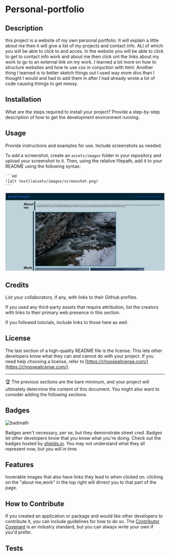 # Personal-portfolio

## Description

this project is a website of my own personal portfolio. It will explain a little about me then it will give a list of my projects and contact info.
ALl of which you will be able to click to and acces. In the website you will be able to click to get to contact info work and about me then click ont the links about my work 
to go to an external link on my work. I learned a lot more on how to structure websites and how to use css in conjuction with html.
Another thing I learned is to better sketch things out I used way more divs than I thought I would and had to add them in after I had already wrote a lot of code causing thimgs to get messy.



## Installation

What are the steps required to install your project? Provide a step-by-step description of how to get the development environment running.

## Usage

Provide instructions and examples for use. Include screenshots as needed.

To add a screenshot, create an `assets/images` folder in your repository and upload your screenshot to it. Then, using the relative filepath, add it to your README using the following syntax:

    ```md
    ![alt text](assets/images/screenshot.png)
    ```
![alt text](assets/images/personal.PNG)

## Credits

List your collaborators, if any, with links to their GitHub profiles.

If you used any third-party assets that require attribution, list the creators with links to their primary web presence in this section.

If you followed tutorials, include links to those here as well.

## License

The last section of a high-quality README file is the license. This lets other developers know what they can and cannot do with your project. If you need help choosing a license, refer to [https://choosealicense.com/](https://choosealicense.com/).

---

🏆 The previous sections are the bare minimum, and your project will ultimately determine the content of this document. You might also want to consider adding the following sections.

## Badges

![badmath](https://img.shields.io/github/languages/top/lernantino/badmath)

Badges aren't necessary, per se, but they demonstrate street cred. Badges let other developers know that you know what you're doing. Check out the badges hosted by [shields.io](https://shields.io/). You may not understand what they all represent now, but you will in time.

## Features

hoverable images that also have links they lead to when clicked on.
clicking on the "about me,work" in the top right will dirrect you to that part of the page.

## How to Contribute

If you created an application or package and would like other developers to contribute it, you can include guidelines for how to do so. The [Contributor Covenant](https://www.contributor-covenant.org/) is an industry standard, but you can always write your own if you'd prefer.

## Tests


[def]: assets/images/personal.PNG
